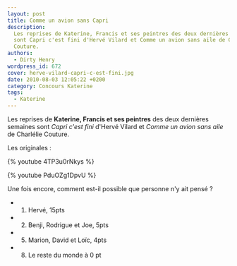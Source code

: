 ```yaml
---
layout: post
title: Comme un avion sans Capri
description:
  Les reprises de Katerine, Francis et ses peintres des deux dernières semaines
  sont Capri c'est fini d'Hervé Vilard et Comme un avion sans aile de Charlélie
  Couture.
authors:
  - Dirty Henry
wordpress_id: 672
cover: herve-vilard-capri-c-est-fini.jpg
date: 2010-08-03 12:05:22 +0200
category: Concours Katerine
tags:
  - Katerine
---
```


Les reprises de **Katerine, Francis et ses peintres** des deux dernières
semaines sont _Capri c'est fini_ d'Hervé Vilard et _Comme un avion sans aile_ de
Charlélie Couture.

Les originales :

{% youtube 4TP3u0rNkys %}

{% youtube PduOZg1DpvU %}

Une fois encore, comment est-il possible que personne n'y ait pensé ?

- 1. Hervé, 15pts
- 2. Benji, Rodrigue et Joe, 5pts
- 5. Marion, David et Loïc, 4pts
- 8. Le reste du monde à 0 pt
